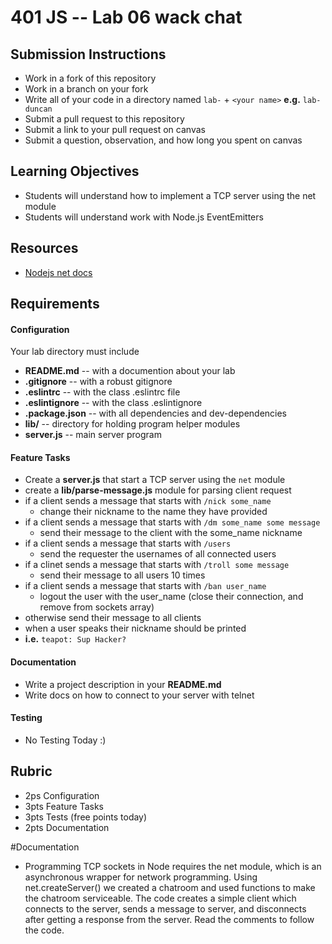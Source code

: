 401 JS --  Lab 06 wack chat
===

## Submission Instructions
  * Work in a fork of this repository
  * Work in a branch on your fork
  * Write all of your code in a directory named `lab-` + `<your name>` **e.g.** `lab-duncan`
  * Submit a pull request to this repository
  * Submit a link to your pull request on canvas
  * Submit a question, observation, and how long you spent on canvas  

## Learning Objectives  
* Students will understand how to implement a TCP server using the net module
* Students will understand work with Node.js EventEmitters

## Resources  
* [Nodejs net docs](https://nodejs.org/api/net.html)

## Requirements  
#### Configuration  
<!-- list of files, configurations, tools, ect that are required -->
Your lab directory must include  
* **README.md** -- with a documention about your lab
* **.gitignore** -- with a robust gitignore
* **.eslintrc** -- with the class .eslintrc file
* **.eslintignore** -- with the class .eslintignore
* **.package.json** -- with all dependencies and dev-dependencies
* **lib/**  -- directory for holding program helper modules
* **server.js** --  main server program

#### Feature Tasks  
* Create a **server.js** that start a TCP server using the `net` module
* create a **lib/parse-message.js** module for parsing client request
 * if a client sends a message that starts with `/nick some_name`
   * change their nickname to the name they have provided
 * if a client sends a message that starts with `/dm some_name some message`
   * send their message to the client with the some_name nickname
 * if a client sends a message that starts with `/users`
   * send the requester the usernames of all connected users
 * if a clinet sends a message that starts with `/troll some message`
   * send their message to all users 10 times
 * if a client sends a message that starts with `/ban user_name`
   * logout the user with the user_name (close their connection, and remove from sockets array)
 * otherwise send their message to all clients
* when a user speaks their nickname should be printed
 * **i.e.** `teapot: Sup Hacker?`

####  Documentation  
* Write a project description in your **README.md**
* Write docs on how to connect to your server with telnet

#### Testing  
*  No Testing Today :)

## Rubric  
* 2ps Configuration
* 3pts Feature Tasks
* 3pts Tests (free points today)
* 2pts Documentation

#Documentation
* Programming TCP sockets in Node requires the net module, which is an asynchronous wrapper for network programming. Using net.createServer() we created a chatroom and
used functions to make the chatroom serviceable. The code creates a simple client which connects to the server, sends a message to server, and disconnects after getting a response from the server. Read the comments to follow the code.
